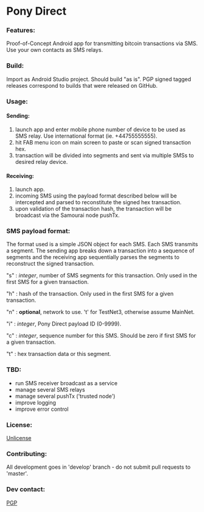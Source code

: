 # Pony Direct

### Features:

Proof-of-Concept Android app for transmitting bitcoin transactions via SMS. Use your own contacts as SMS relays.

### Build:

Import as Android Studio project. Should build "as is". PGP signed tagged releases correspond to builds that were released on GitHub.

### Usage:

#### Sending:

1. launch app and enter mobile phone number of device to be used as SMS relay. Use international format (ie. +44755555555).
2. hit FAB menu icon on main screen to paste or scan signed transaction hex.
3. transaction will be divided into segments and sent via multiple SMSs to desired relay device.

#### Receiving:

1. launch app.
2. incoming SMS using the payload format described below will be intercepted and parsed to reconstitute the signed hex transaction.
3. upon validation of the transaction hash, the transaction will be broadcast via the Samourai node pushTx.

### SMS payload format:

The format used is a simple JSON object for each SMS. Each SMS transmits a segment. The sending app breaks down a transaction into a sequence of segments and the receiving app sequentially parses the segments to reconstruct the signed transaction. 

"s" : *integer*, number of SMS segments for this transaction. Only used in the first SMS for a given transaction.

"h" : hash of the transaction. Only used in the first SMS for a given transaction.

"n" : **optional**, network to use. 't' for TestNet3, otherwise assume MainNet.

"i" : *integer*, Pony Direct payload ID (0-9999).

"c" : *integer*, sequence number for this SMS. Should be zero if first SMS for a given transaction.

"t" : hex transaction data or this segment.

### TBD:

* run SMS receiver broadcast as a service
* manage several SMS relays
* manage several pushTx ('trusted node')
* improve logging
* improve error control

### License:

[Unlicense](https://github.com/Samourai-Wallet/samourai-wallet-android/blob/master/LICENSE)

### Contributing:

All development goes in 'develop' branch - do not submit pull requests to 'master'.

### Dev contact:

[PGP](http://pgp.mit.edu/pks/lookup?op=get&search=0x72B5BACDFEDF39D7)

